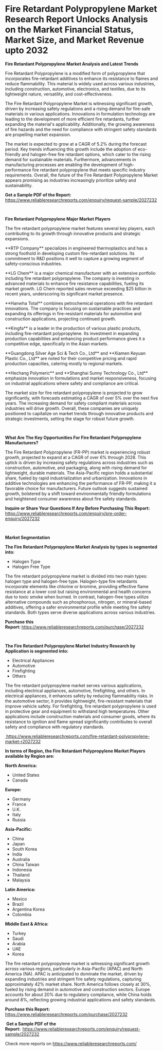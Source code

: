 <p><h1>Fire Retardant Polypropylene Market Research Report Unlocks Analysis on the Market Financial Status, Market Size, and Market Revenue upto 2032</h1></p><p><strong>Fire Retardant Polypropylene Market Analysis and Latest Trends</strong></p>
<p><p>Fire Retardant Polypropylene is a modified form of polypropylene that incorporates fire-retardant additives to enhance its resistance to flames and reduce flammability. This material is widely used across various industries, including construction, automotive, electronics, and textiles, due to its lightweight nature, versatility, and cost-effectiveness.</p><p>The Fire Retardant Polypropylene Market is witnessing significant growth, driven by increasing safety regulations and a rising demand for fire-safe materials in various applications. Innovations in formulation technology are leading to the development of more efficient fire retardants, further expanding the material's applicability. Additionally, the growing awareness of fire hazards and the need for compliance with stringent safety standards are propelling market expansion.</p><p>The market is expected to grow at a CAGR of 5.2% during the forecast period. Key trends influencing this growth include the adoption of eco-friendly and halogen-free fire retardant options, which cater to the rising demand for sustainable materials. Furthermore, advancements in manufacturing processes are enabling the development of high-performance fire retardant polypropylene that meets specific industry requirements. Overall, the future of the Fire Retardant Polypropylene Market appears promising as industries increasingly prioritize safety and sustainability.</p></p>
<p><strong>Get a Sample PDF of the Report:&nbsp;</strong> <a href="https://www.reliableresearchreports.com/enquiry/request-sample/2027232?utm_campaign=2252&utm_medium=2&utm_source=Github&utm_content=ia&utm_term=31012025&utm_id=fire-retardant-polypropylene">https://www.reliableresearchreports.com/enquiry/request-sample/2027232</a></p>
<p>&nbsp;</p>
<p><strong>Fire Retardant Polypropylene Major Market Players</strong></p>
<p><p>The fire retardant polypropylene market features several key players, each contributing to its growth through innovative products and strategic expansions.</p><p>**RTP Company** specializes in engineered thermoplastics and has a strong foothold in developing custom fire-retardant solutions. Its commitment to R&D positions it well to capture a growing segment of safety-conscious industries.</p><p>**LG Chem** is a major chemical manufacturer with an extensive portfolio including fire retardant polypropylene. The company is investing in advanced materials to enhance fire resistance capabilities, fueling its market growth. LG Chem reported sales revenue exceeding $25 billion in recent years, underscoring its significant market presence.</p><p>**Hanwha Total** combines petrochemical operations with fire retardant innovations. The company is focusing on sustainable practices and expanding its offerings in fire-resistant materials for automotive and construction applications, projecting continued growth.</p><p>**Kingfa** is a leader in the production of various plastic products, including fire-retardant polypropylene. Its investment in expanding production capabilities and enhancing product performance gives it a competitive edge, specifically in the Asian markets.</p><p>**Guangdong Silver Age Sci & Tech Co., Ltd** and **Xiamen Keyuan Plastic Co., Ltd** are noted for their competitive pricing and rapid production capacities, catering mostly to regional markets. </p><p>**Hechang Polymeric** and **Shanghai Sunny Technology Co., Ltd** emphasize innovation in formulations and market responsiveness, focusing on industrial applications where safety and compliance are critical. </p><p>The market size for fire retardant polypropylene is projected to grow significantly, with forecasts estimating a CAGR of over 5% over the next five years. The increasing demand for safety compliant materials across industries will drive growth. Overall, these companies are uniquely positioned to capitalize on market trends through innovative products and strategic investments, setting the stage for robust future growth.</p></p>
<p>&nbsp;</p>
<p><strong>What Are The Key Opportunities For Fire Retardant Polypropylene Manufacturers?</strong></p>
<p><p>The Fire Retardant Polypropylene (FR-PP) market is experiencing robust growth, projected to expand at a CAGR of over 6% through 2028. This uptick is driven by increasing safety regulations across industries such as construction, automotive, and packaging, along with rising demand for lightweight, durable materials. The Asia-Pacific region holds a substantial share, fueled by rapid industrialization and urbanization. Innovations in additive technologies are enhancing the performance of FR-PP, making it a favorable choice for manufacturers. Future outlook suggests sustained growth, bolstered by a shift toward environmentally friendly formulations and heightened consumer awareness about fire safety standards.</p></p>
<p><strong>Inquire or Share Your Questions If Any Before Purchasing This Report:</strong> <a href="https://www.reliableresearchreports.com/enquiry/pre-order-enquiry/2027232?utm_campaign=2252&utm_medium=2&utm_source=Github&utm_content=ia&utm_term=31012025&utm_id=fire-retardant-polypropylene">https://www.reliableresearchreports.com/enquiry/pre-order-enquiry/2027232</a></p>
<p>&nbsp;</p>
<p><strong>Market Segmentation</strong></p>
<p><strong>The Fire Retardant Polypropylene Market Analysis by types is segmented into:</strong></p>
<p><ul><li>Halogen Type</li><li>Halogen Free Type</li></ul></p>
<p><p>The fire retardant polypropylene market is divided into two main types: halogen type and halogen-free type. Halogen-type fire retardants incorporate elements like chlorine or bromine, providing effective flame resistance at a lower cost but raising environmental and health concerns due to toxic smoke when burned. In contrast, halogen-free types utilize alternative compounds such as phosphorous, nitrogen, or mineral-based additives, offering a safer environmental profile while meeting fire safety standards. Both types serve diverse applications across various industries.</p></p>
<p><strong>Purchase this Report:&nbsp;</strong><a href="https://www.reliableresearchreports.com/purchase/2027232?utm_campaign=2252&utm_medium=2&utm_source=Github&utm_content=ia&utm_term=31012025&utm_id=fire-retardant-polypropylene">https://www.reliableresearchreports.com/purchase/2027232</a></p>
<p>&nbsp;</p>
<p><strong>The Fire Retardant Polypropylene Market Industry Research by Application is segmented into:</strong></p>
<p><ul><li>Electrical Appliances</li><li>Automotive</li><li>Firefighting</li><li>Others</li></ul></p>
<p><p>The fire retardant polypropylene market serves various applications, including electrical appliances, automotive, firefighting, and others. In electrical appliances, it enhances safety by reducing flammability risks. In the automotive sector, it provides lightweight, fire-resistant materials that improve vehicle safety. For firefighting, fire retardant polypropylene is used in protective gear and equipment to withstand high temperatures. Other applications include construction materials and consumer goods, where its resistance to ignition and flame spread significantly contributes to overall safety and compliance with regulatory standards.</p></p>
<p><a href="https://www.reliableresearchreports.com/fire-retardant-polypropylene-market-r2027232?utm_campaign=2252&utm_medium=2&utm_source=Github&utm_content=ia&utm_term=31012025&utm_id=fire-retardant-polypropylene">&nbsp;https://www.reliableresearchreports.com/fire-retardant-polypropylene-market-r2027232</a></p>
<p><strong>In terms of Region, the Fire Retardant Polypropylene Market Players available by Region are:</strong></p>
<p>
    <p> <strong> North America: </strong>
        <ul>
            <li>United States</li>
            <li>Canada</li>
        </ul>
        </p> 
    <p> <strong> Europe: </strong>
        <ul>
            <li>Germany</li>
            <li>France</li>
            <li>U.K.</li>
            <li>Italy</li>
            <li>Russia</li>
        </ul>
        </p> 
    <p> <strong> Asia-Pacific: </strong>
        <ul>
            <li>China</li>
            <li>Japan</li>
            <li>South Korea</li>
            <li>India</li>
            <li>Australia</li>
            <li>China Taiwan</li>
            <li>Indonesia</li>
            <li>Thailand</li>
            <li>Malaysia</li>
        </ul>
        </p> 
    <p> <strong> Latin America: </strong>
        <ul>
            <li>Mexico</li>
            <li>Brazil</li>
            <li>Argentina Korea</li>
            <li>Colombia</li>
        </ul>
        </p> 
    <p> <strong> Middle East & Africa: </strong>
        <ul>
            <li>Turkey</li>
            <li>Saudi</li>
            <li>Arabia</li>
            <li>UAE</li>
            <li>Korea</li>
        </ul>
    </p>
    </p>
<p><p>The fire retardant polypropylene market is witnessing significant growth across various regions, particularly in Asia-Pacific (APAC) and North America (NA). APAC is anticipated to dominate the market, driven by expanding industries and stringent fire safety regulations, capturing approximately 42% market share. North America follows closely at 30%, fueled by rising demand in automotive and construction sectors. Europe accounts for about 20% due to regulatory compliance, while China holds around 8%, reflecting growing industrial applications and safety standards.</p></p>
<p><strong>Purchase this Report: </strong><a href="https://www.reliableresearchreports.com/purchase/2027232?utm_campaign=2252&utm_medium=2&utm_source=Github&utm_content=ia&utm_term=31012025&utm_id=fire-retardant-polypropylene">https://www.reliableresearchreports.com/purchase/2027232</a></p>
<p>&nbsp;<strong>Get a Sample PDF of the Report:&nbsp;&nbsp;</strong><a href="https://www.reliableresearchreports.com/enquiry/request-sample/2027232?utm_campaign=2252&utm_medium=2&utm_source=Github&utm_content=ia&utm_term=31012025&utm_id=fire-retardant-polypropylene">https://www.reliableresearchreports.com/enquiry/request-sample/2027232</a></p>
<p><strong></strong></p>
<p>Check more reports on <a href="https://www.reliableresearchreports.com/?utm_campaign=2252&utm_medium=2&utm_source=Github&utm_content=ia&utm_term=31012025&utm_id=fire-retardant-polypropylene">https://www.reliableresearchreports.com/</a></p>